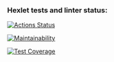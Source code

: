 ### Hexlet tests and linter status:
[![Actions Status](https://github.com/zhecaman/python-project-50/workflows/hexlet-check/badge.svg)](https://github.com/zhecaman/python-project-50/actions)

[![Maintainability](https://api.codeclimate.com/v1/badges/ad98374d508671d91203/maintainability)](https://codeclimate.com/github/zhecaman/python-project-50/maintainability)

[![Test Coverage](https://api.codeclimate.com/v1/badges/ad98374d508671d91203/test_coverage)](https://codeclimate.com/github/zhecaman/python-project-50/test_coverage)
